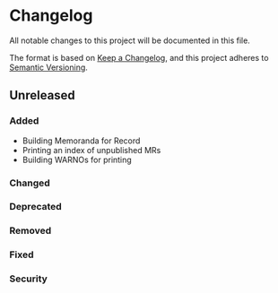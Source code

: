 # Changelog
All notable changes to this project will be documented in this file.

The format is based on [Keep a Changelog](https://keepachangelog.com/en/1.0.0/),
and this project adheres to [Semantic Versioning](https://semver.org/spec/v2.0.0.html).

## Unreleased

### Added
- Building Memoranda for Record
- Printing an index of unpublished MRs
- Building WARNOs for printing

### Changed

### Deprecated

### Removed

### Fixed

### Security
